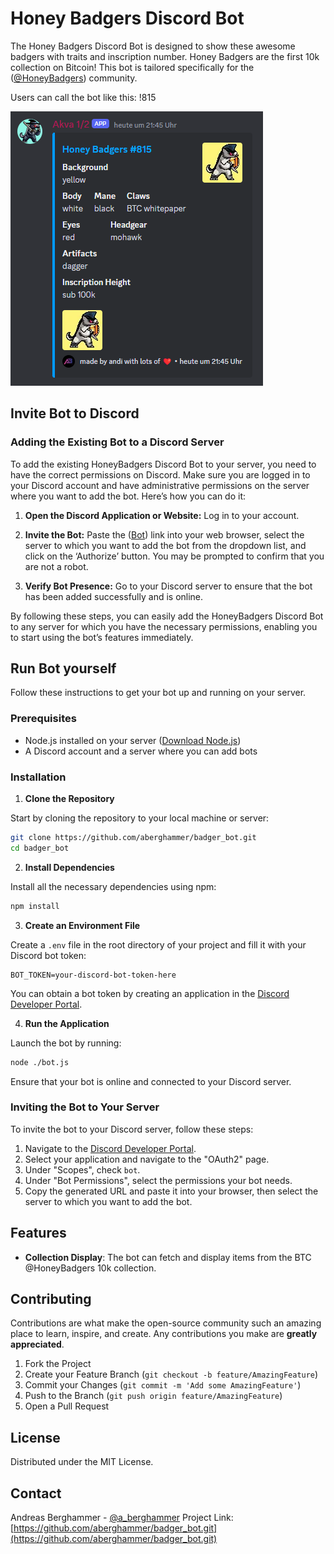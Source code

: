 # Honey Badgers Discord Bot

The Honey Badgers Discord Bot is designed to show these awesome badgers with traits and inscription number.
Honey Badgers are the first 10k collection on Bitcoin!
This bot is tailored specifically for the ([@HoneyBadgers](https://twitter.com/HoneyBadgersBtc)) community.

Users can call the bot like this: !815

![Beispiel-Bild](images/example.png)

## Invite Bot to Discord

### Adding the Existing Bot to a Discord Server

To add the existing HoneyBadgers Discord Bot to your server, you need to have the correct permissions on Discord. Make sure you are logged in to your Discord account and have administrative permissions on the server where you want to add the bot. Here’s how you can do it:

1. **Open the Discord Application or Website:** Log in to your account.

2. **Invite the Bot:** Paste the ([Bot](https://discord.com/oauth2/authorize?client_id=1211699777054449747&permissions=51200&scope=bot)) link into your web browser, select the server to which you want to add the bot from the dropdown list, and click on the ‘Authorize’ button. You may be prompted to confirm that you are not a robot.

3. **Verify Bot Presence:** Go to your Discord server to ensure that the bot has been added successfully and is online.

By following these steps, you can easily add the HoneyBadgers Discord Bot to any server for which you have the necessary permissions, enabling you to start using the bot’s features immediately.

## Run Bot yourself

Follow these instructions to get your bot up and running on your server.

### Prerequisites

- Node.js installed on your server ([Download Node.js](https://nodejs.org/))
- A Discord account and a server where you can add bots

### Installation

1. **Clone the Repository**

Start by cloning the repository to your local machine or server:

```bash
git clone https://github.com/aberghammer/badger_bot.git
cd badger_bot
```

2. **Install Dependencies**

Install all the necessary dependencies using npm:

```bash
npm install
```

3. **Create an Environment File**

Create a `.env` file in the root directory of your project and fill it with your Discord bot token:

```
BOT_TOKEN=your-discord-bot-token-here
```

You can obtain a bot token by creating an application in the [Discord Developer Portal](https://discord.com/developers/applications).

4. **Run the Application**

Launch the bot by running:

```bash
node ./bot.js
```

Ensure that your bot is online and connected to your Discord server.

### Inviting the Bot to Your Server

To invite the bot to your Discord server, follow these steps:

1. Navigate to the [Discord Developer Portal](https://discord.com/developers/applications).
2. Select your application and navigate to the "OAuth2" page.
3. Under "Scopes", check `bot`.
4. Under "Bot Permissions", select the permissions your bot needs.
5. Copy the generated URL and paste it into your browser, then select the server to which you want to add the bot.

## Features

- **Collection Display**: The bot can fetch and display items from the BTC @HoneyBadgers 10k collection.

## Contributing

Contributions are what make the open-source community such an amazing place to learn, inspire, and create. Any contributions you make are **greatly appreciated**.

1. Fork the Project
2. Create your Feature Branch (`git checkout -b feature/AmazingFeature`)
3. Commit your Changes (`git commit -m 'Add some AmazingFeature'`)
4. Push to the Branch (`git push origin feature/AmazingFeature`)
5. Open a Pull Request

## License

Distributed under the MIT License.

## Contact

Andreas Berghammer - [@a_berghammer](https://twitter.com/a_berghammer)
Project Link: [https://github.com/aberghammer/badger_bot.git](https://github.com/aberghammer/badger_bot.git)
